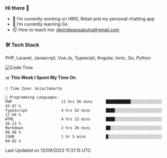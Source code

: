 ### Hi there 👋

- 🔭 I’m currently working on HRIS, Retail and my personal chatting app
- 🌱 I’m currently learning Go
- 📫 How to reach me: denridwansaputra@gmail.com


### 🛠 Tech Stack
PHP, Laravel, Javascript, Vue.Js, Typescipt, Angular, Ionic, Go, Python


<!--START_SECTION:waka-->
![Code Time](http://img.shields.io/badge/Code%20Time-3%2C691%20hrs%2044%20mins-blue)

📊 **This Week I Spent My Time On** 

```text
🕑︎ Time Zone: Asia/Jakarta

💬 Programming Languages: 
PHP                      11 hrs 56 mins      ███████████░░░░░░░░░░░░░░   43.97 % 
TypeScript               4 hrs 52 mins       ████░░░░░░░░░░░░░░░░░░░░░   17.94 % 
HTML                     4 hrs 22 mins       ████░░░░░░░░░░░░░░░░░░░░░   16.13 % 
Markdown                 2 hrs 26 mins       ██░░░░░░░░░░░░░░░░░░░░░░░   08.98 % 
JSON                     1 hr 5 mins         █░░░░░░░░░░░░░░░░░░░░░░░░   04.02 % 
```


 Last Updated on 12/09/2023 11:31:15 UTC
<!--END_SECTION:waka-->

